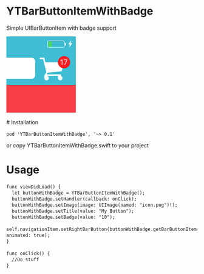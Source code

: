 # YTBarButtonItemWithBadge
Simple UIBarButtonItem with badge support

![alt text](https://github.com/yasinturkdogan/YTPasswordField/blob/master/YTPasswordField/screenshot.png "")


# Installation
```
pod 'YTBarButtonItemWithBadge', '~> 0.1'
```
or copy YTBarButtonItemWithBadge.swift to your project 

# Usage
```
func viewDidLoad() {
  let buttonWithBadge = YTBarButtonItemWithBadge();
  buttonWithBadge.setHandler(callback: onClick);
  buttonWithBadge.setImage(image: UIImage(named: "icon.png")!);
  buttonWithBadge.setTitle(value: "My Button");
  buttonWithBadge.setBadge(value: "10");
  self.navigationItem.setRightBarButton(buttonWithBadge.getBarButtonItem(), animated: true);
}

func onClick() {
  //Do stuff
}
```
